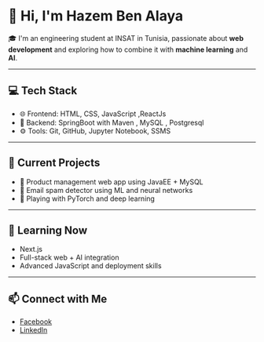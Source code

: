 
# 👋 Hi, I'm Hazem Ben Alaya

🎓 I'm an engineering student at INSAT in Tunisia, passionate about **web development** and exploring how to combine it with **machine learning** and **AI**.

---

## 💻 Tech Stack

- 🌐 Frontend: HTML, CSS, JavaScript ,ReactJs 
- 🧰 Backend: SpringBoot with Maven , MySQL , Postgresql  
- ⚙️ Tools: Git, GitHub, Jupyter Notebook, SSMS  

---

## 🚀 Current Projects

- 🛒 Product management web app using JavaEE + MySQL  
- 🤖 Email spam detector using ML and neural networks  
- 🧪 Playing with PyTorch and deep learning

---

## 🌱 Learning Now

- Next.js
- Full-stack web + AI integration  
- Advanced JavaScript and deployment skills  

---

## 📫 Connect with Me

- [Facebook](https://facebook.com/hazem.benalaya.737)  
- [LinkedIn](https://www.linkedin.com/in/hazem-b-5ba743288)  
